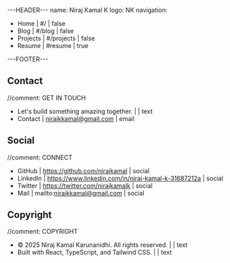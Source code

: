 ---HEADER---
name: Niraj Kamal K
logo: NK
navigation:
- Home | #/ | false
- Blog | #/blog | false
- Projects | #/projects | false
- Resume | #resume | true

---FOOTER---

## Contact
//comment: GET IN TOUCH
- Let's build something amazing together. | | text
- Contact | nirajkkamal@gmail.com | email

## Social
//comment: CONNECT
- GitHub | https://github.com/nirajkamal | social
- LinkedIn | https://www.linkedin.com/in/niraj-kamal-k-31687212a | social
- Twitter | https://twitter.com/nirajkamalk | social
- Mail | mailto:nirajkkamal@gmail.com | social

## Copyright
//comment: COPYRIGHT
- © 2025 Niraj Kamal Karunanidhi. All rights reserved. | | text
- Built with React, TypeScript, and Tailwind CSS. | | text